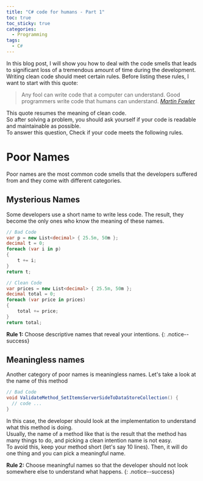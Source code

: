 ```yaml
---
title: "C# code for humans - Part 1"
toc: true
toc_sticky: true
categories:
  - Programming
tags:
  - C#
---
```


In this blog post, I will show you how to deal with the code smells that leads to significant loss of a tremendous amount of time during the development.  
Writing clean code should meet certain rules. Before listing these rules, I want to start with this quote:

> Any fool can write code that a computer can understand. Good programmers write code that humans can understand.
> <cite><a href="https://en.wikiquote.org/wiki/Martin_Fowler">Martin Fowler</a></cite>

This quote resumes the meaning of clean code.  
So after solving a problem, you should ask yourself if your code is readable and maintainable as possible.  
To answer this question,
Check if your code meets the following rules.

# Poor Names

Poor names are the most common code smells that the developers suffered from and they come with different categories.

## Mysterious Names

Some developers use a short name to write less code. The result, they become the only ones who know the meaning of these names.

``` csharp
// Bad Code
var p = new List<decimal> { 25.5m, 50m };
decimal t = 0;
foreach (var i in p)
{
    t += i;
}
return t;
```

``` csharp
// Clean Code
var prices = new List<decimal> { 25.5m, 50m };
decimal total = 0;
foreach (var price in prices)
{
    total += price;
}
return total;
```

**Rule 1:** Choose descriptive names that reveal your intentions.
{: .notice--success}          

## Meaningless names

Another category of poor names is meaningless names. Let's take a look at the name of this method

``` csharp
// Bad Code
void ValidateMethod_SetItemsServerSideToDataStoreCollection() { 
  // code ...
}
```
In this case, the developer should look at the implementation to understand what this method is doing.  
Usually, the name of a method like that is the result that the method has many things to do, and picking a clean intention name is not easy.  
To avoid this, keep your method short (let's say 10 lines). Then, it will do one thing and you can pick a meaningful name.


**Rule 2:** Choose meaningful names so that the developer should not look somewhere else to understand what happens.
{: .notice--success}    